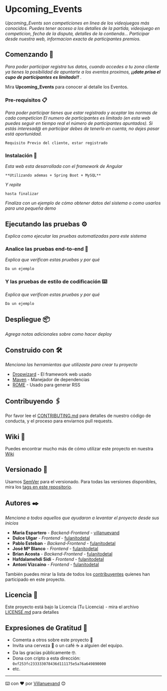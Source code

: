 # Upcoming_Events

_Upcoming_Events son competiciones en linea de los videojuegos más conocidos.
Puedes tener acceso a los detalles de la partida, videojuego en competicion, fecha de la disputa, detalles
de la contienda... Participar desde nuestra web, informacion exacta de participantes premios._

## Comenzando 🚀

_Para poder participar registra tus datos, cuando accedes a tu zona cliente ya tienes la posibilidad de apuntarte
a los eventos proximos, **¡¡date prisa el cupo de participantes es limitado!!** ._

Mira **Upcoming_Events** para conocer al detalle los Eventos.


### Pre-requisitos 📋

_Para poder participar tienes que estar registrado y aceptar las normas de cada competicion
El numero de participantes es limitado (en esta web puedes seguir en tiempo real el número de participantes apuntados).
Si estás interesad@ en participar debes de tenerlo en cuenta, no dejes pasar está oportunidad._

```
Requisito Previo del cliente, estar registrado
```

### Instalación 🔧

_Esta web esta desarrollada con el framework de Angular_

```
**Utilizando ademas + Spring Boot + MySQL**
```

_Y repite_

```
hasta finalizar
```

_Finaliza con un ejemplo de cómo obtener datos del sistema o como usarlos para una pequeña demo_

## Ejecutando las pruebas ⚙️

_Explica como ejecutar las pruebas automatizadas para este sistema_

### Analice las pruebas end-to-end 🔩

_Explica que verifican estas pruebas y por qué_

```
Da un ejemplo
```

### Y las pruebas de estilo de codificación ⌨️

_Explica que verifican estas pruebas y por qué_

```
Da un ejemplo
```

## Despliegue 📦

_Agrega notas adicionales sobre como hacer deploy_

## Construido con 🛠️

_Menciona las herramientas que utilizaste para crear tu proyecto_

* [Dropwizard](http://www.dropwizard.io/1.0.2/docs/) - El framework web usado
* [Maven](https://maven.apache.org/) - Manejador de dependencias
* [ROME](https://rometools.github.io/rome/) - Usado para generar RSS

## Contribuyendo 🖇️

Por favor lee el [CONTRIBUTING.md](https://gist.github.com/villanuevand/xxxxxx) para detalles de nuestro código de conducta, y el proceso para enviarnos pull requests.

## Wiki 📖

Puedes encontrar mucho más de cómo utilizar este proyecto en nuestra [Wiki](https://github.com/tu/proyecto/wiki)

## Versionado 📌

Usamos [SemVer](http://semver.org/) para el versionado. Para todas las versiones disponibles, mira los [tags en este repositorio](https://github.com/tu/proyecto/tags).

## Autores ✒️

_Menciona a todos aquellos que ayudaron a levantar el proyecto desde sus inicios_

* **Maria Espartero** - *Backend-Frontend* - [villanuevand](https://github.com/villanuevand)
* **Dulce Ulgar** - *Frontend* - [fulanitodetal](#fulanito-de-tal)
* **Pablo Esteban** - *Backend-Frontend* - [fulanitodetal](#fulanito-de-tal)
* **José Mª Blanco** - *Frontend* - [fulanitodetal](#fulanito-de-tal)
* **Brian Acosta** - *Backend-Frontend* - [fulanitodetal](#fulanito-de-tal)
* **Hafdalamehdi Sidi** - *Frontend* - [fulanitodetal](#fulanito-de-tal)
* **Antoni Vizcaíno** - *Frontend* - [fulanitodetal](#fulanito-de-tal)



También puedes mirar la lista de todos los [contribuyentes](https://github.com/your/project/contributors) quíenes han participado en este proyecto. 

## Licencia 📄

Este proyecto está bajo la Licencia (Tu Licencia) - mira el archivo [LICENSE.md](LICENSE.md) para detalles

## Expresiones de Gratitud 🎁

* Comenta a otros sobre este proyecto 📢
* Invita una cerveza 🍺 o un café ☕ a alguien del equipo. 
* Da las gracias públicamente 🤓.
* Dona con cripto a esta dirección: `0xf253fc233333078436d111175e5a76a649890000`
* etc.



---
⌨️ con ❤️ por [Villanuevand](https://github.com/Villanuevand) 😊
